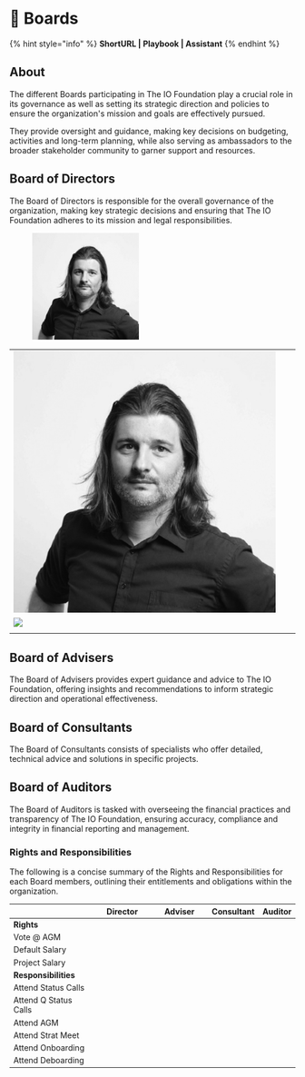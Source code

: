 # 👥 Boards

{% hint style="info" %}
**ShortURL | Playbook | Assistant**
{% endhint %}

## About

The different Boards participating in The IO Foundation play a crucial role in its governance as well as setting its strategic direction and policies to ensure the organization's mission and goals are effectively pursued.

They provide oversight and guidance, making key decisions on budgeting, activities and long-term planning, while also serving as ambassadors to the broader stakeholder community to garner support and resources.

## Board of Directors

The Board of Directors is responsible for the overall governance of the organization, making key strategic decisions and ensuring that The IO Foundation adheres to its mission and legal responsibilities.

<figure><img src="../../../.gitbook/assets/[TIOF] Comms [P] ProfilePic JFQ BW.T XXX v1.0.png" alt="" width="188"><figcaption></figcaption></figure>

|                                                                                     |   |   |
| ----------------------------------------------------------------------------------- | - | - |
| ![](<../../../.gitbook/assets/\[TIOF] Comms \[P] ProfilePic JFQ BW.T XXX v1.0.png>) |   |   |
| ![](<../../../.gitbook/assets/\[TIOF] Comms \[P] John Duenas.jpg>)                  |   |   |
|                                                                                     |   |   |

## Board of Advisers

The Board of Advisers provides expert guidance and advice to The IO Foundation, offering insights and recommendations to inform strategic direction and operational effectiveness.

## Board of Consultants

The Board of Consultants consists of specialists who offer detailed, technical advice and solutions in specific projects.

## Board of Auditors

The Board of Auditors is tasked with overseeing the financial practices and transparency of The IO Foundation, ensuring accuracy, compliance and integrity in financial reporting and management.

### Rights and Responsibilities

The following is a concise summary of the Rights and Responsibilities for each Board members, outlining their entitlements and obligations within the organization.

<table><thead><tr><th width="174"></th><th width="139" data-type="select">Director</th><th width="138" data-type="select">Adviser</th><th data-type="select">Consultant</th><th data-type="select">Auditor</th></tr></thead><tbody><tr><td><strong>Rights</strong></td><td></td><td></td><td></td><td></td></tr><tr><td>Vote @ AGM</td><td></td><td></td><td></td><td></td></tr><tr><td>Default Salary</td><td></td><td></td><td></td><td></td></tr><tr><td>Project Salary</td><td></td><td></td><td></td><td></td></tr><tr><td><strong>Responsibilities</strong></td><td></td><td></td><td></td><td></td></tr><tr><td>Attend Status Calls</td><td></td><td></td><td></td><td></td></tr><tr><td>Attend Q Status Calls</td><td></td><td></td><td></td><td></td></tr><tr><td>Attend AGM</td><td></td><td></td><td></td><td></td></tr><tr><td>Attend Strat Meet</td><td></td><td></td><td></td><td></td></tr><tr><td>Attend Onboarding</td><td></td><td></td><td></td><td></td></tr><tr><td>Attend Deboarding</td><td></td><td></td><td></td><td></td></tr></tbody></table>

